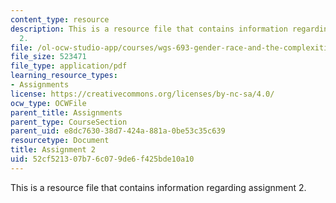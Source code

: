 ```yaml
---
content_type: resource
description: This is a resource file that contains information regarding assignment
  2.
file: /ol-ocw-studio-app/courses/wgs-693-gender-race-and-the-complexities-of-science-and-technology-a-problem-based-learning-experiment-spring-2009/52cf521307b76c079de6f425bde10a10_MITWGS_693S09_assn03.pdf
file_size: 523471
file_type: application/pdf
learning_resource_types:
- Assignments
license: https://creativecommons.org/licenses/by-nc-sa/4.0/
ocw_type: OCWFile
parent_title: Assignments
parent_type: CourseSection
parent_uid: e8dc7630-38d7-424a-881a-0be53c35c639
resourcetype: Document
title: Assignment 2
uid: 52cf5213-07b7-6c07-9de6-f425bde10a10
---
```

This is a resource file that contains information regarding assignment 2.